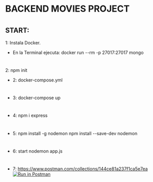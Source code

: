 # BACKEND MOVIES PROJECT

#


## START:

  1: Instala Docker.
  - En la Terminal ejecuta:  docker run --rm -p 27017:27017 mongo
  #

  2: npm init
  - 2: docker-compose.yml
  #
  - 3: docker-compose up
  #
  - 4: npm i express
  #
  - 5: npm install -g nodemon
    npm install --save-dev nodemon
  #
  - 6: start nodemon app.js
  #
  - 7: https://www.postman.com/collections/144ce81a237f1ca5e7ea
  [![Run in Postman](https://run.pstmn.io/button.svg)](https://app.getpostman.com/run-collection/144ce81a237f1ca5e7ea)
  #
  
  